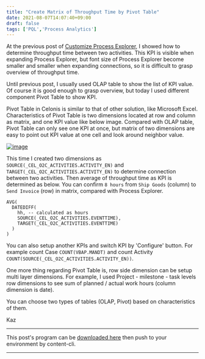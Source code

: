 ```yaml
---
title: "Create Matrix of Throughput Time by Pivot Table"
date: 2021-08-07T14:07:40+09:00
draft: false
tags: ['PQL','Process Analytics']
---
```


At the previous post of [Customize Process Explorer](../2021-05-08-customize-process-explorer/), I showed how to determine throughput time between two activities. This KPI is visible when expanding Process Explorer, but font size of Process Explorer become smaller and smaller when expanding connections, so it is difficult to grasp overview of throughput time.

Until previous post, I usually used OLAP table to show the list of KPI value. Of course it is good enough to grasp overview, but today I used different component Pivot Table to show KPI.

Pivot Table in Celonis is similar to that of other solution, like Microsoft Excel. Characteristics of Pivot Table is two dimensions located at row and column as matrix, and one KPI value like below image. Compared with OLAP table, Pivot Table can only see one KPI at once, but matrix of two dimensions are easy to point out KPI value at one cell and look around neighbor value.

[![image](https://user-images.githubusercontent.com/67397583/128601216-cd4d2d0e-8845-46ce-aba1-f71d4e29c061.png)](https://user-images.githubusercontent.com/67397583/128601216-cd4d2d0e-8845-46ce-aba1-f71d4e29c061.png)

This time I created two dimensions as `SOURCE(_CEL_O2C_ACTIVITIES.ACTIVITY_EN)` and `TARGET(_CEL_O2C_ACTIVITIES.ACTIVITY_EN)` to determine connection between two activities. Then average of throughput time as KPI is determined as below. You can confirm `8 hours` from `Ship Goods` (column) to `Send Invoice` (row) in matrix, compared with Process Explorer.

```
AVG(
  DATEDIFF(
    hh, -- calculated as hours
    SOURCE(_CEL_O2C_ACTIVITIES.EVENTTIME),
    TARGET(_CEL_O2C_ACTIVITIES.EVENTTIME)
  )
)
```

You can also setup another KPIs and switch KPI by 'Configure' button. For example count Case `COUNT(VBAP.MANDT)` and count Activity `COUNT(SOURCE(_CEL_O2C_ACTIVITIES.ACTIVITY_EN))`.

One more thing regarding Pivot Table is, row side dimension can be setup multi layer dimensions. For example, I used Project - milestone - task levels row dimensions to see sum of planned / actual work hours (column dimension is date).

You can choose two types of tables (OLAP, Pivot) based on characteristics of them.

Kaz

---

This post's program can be [downloaded here](../../examples/o2c_analysis_20210807.json) then push to your environment by content-cli.

---

